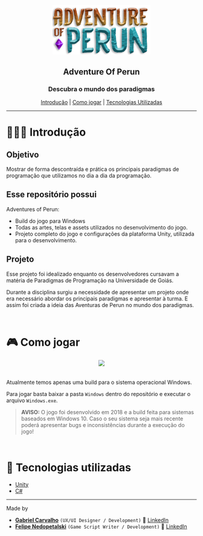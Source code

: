 <div align="center">
  <img width="260px" src="./Arte/Logo.png">
  
  <h2> <strong>Adventure Of Perun</strong> </h2>
</div>

<div align="center">
  <h3>Descubra o mundo dos paradigmas</h3>

   [Introdução](#👨🏻‍💻-Introdução) |
   [Como jogar](#🎮-Como-jogar) |
   [Tecnologias Utilizadas](#🚀-Tecnologias-utilizadas) 
</div>


---

# 👨🏻‍💻 Introdução

## Objetivo

Mostrar de forma descontraída e prática os principais paradigmas de programação que utilizamos no dia a dia da programação.

## Esse repositório possui

Adventures of Perun:

- Build do jogo para Windows
- Todas as artes, telas e assets utilizados no desenvolvimento do jogo.
- Projeto completo do jogo e configurações da plataforma Unity, utilizada para o desenvolvimento.

## Projeto

Esse projeto foi idealizado enquanto os desenvolvedores cursavam a matéria de Paradigmas de Programação na Universidade de Goiás.

Durante a disciplina surgiu a necessidade de apresentar um projeto onde era necessário abordar os principais paradigmas e apresentar à turma. E assim foi criada a ideia das Aventuras de Perun no mundo dos paradigmas.

<br/>

# 🎮 Como jogar

<div align="center" >
  
  <div>
    <img src="./Arte/AdventureOfPerunGIF.gif"  width="550px"/>
  </div>
  <br/>
</div>

Atualmente temos apenas uma build para o sistema operacional Windows.

Para jogar basta baixar a pasta `Windows` dentro do repositório e executar o arquivo `Windows.exe`.

> **AVISO:** O jogo foi desenvolvido em 2018 e a build feita para sistemas baseados em Windows 10. Caso o seu sistema seja mais recente poderá apresentar bugs e inconsistências durante a execução do jogo!

<br/>

# 🚀 Tecnologias utilizadas

- [Unity](https://unity.com/)
- [C#](https://learn.microsoft.com/en-us/dotnet/csharp/)

---

Made by

- [**Gabriel Carvalho**](https://github.com/GabrielCarvf) `(UX/UI Designer / Development)` 🚀 [LinkedIn](https://www.linkedin.com/in/gabriel-carvalho-5ba636182//in/annabeatriznf/)
- [**Felipe Nedopetalski**](https://github.com/fNedopetalski) `(Game Script Writer / Development)` 👻 [LinkedIn](https://www.linkedin.com/in/felipe-nedopetalski-91b93b154/)